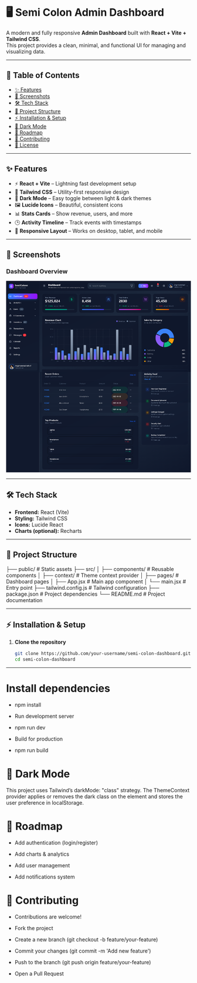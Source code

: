 # 🖥️ Semi Colon Admin Dashboard

A modern and fully responsive **Admin Dashboard** built with **React + Vite + Tailwind CSS**.  
This project provides a clean, minimal, and functional UI for managing and visualizing data.

---

## 📌 Table of Contents

- [✨ Features](#-features)
- [📸 Screenshots](#-screenshots)
- [🛠️ Tech Stack](#️-tech-stack)
- [📂 Project Structure](#-project-structure)
- [⚡ Installation & Setup](#-installation--setup)
- [🌙 Dark Mode](#-dark-mode)
- [📌 Roadmap](#-roadmap)
- [🤝 Contributing](#-contributing)
- [📄 License](#-license)

---

## ✨ Features

- ⚡ **React + Vite** – Lightning fast development setup
- 🎨 **Tailwind CSS** – Utility-first responsive design
- 🌙 **Dark Mode** – Easy toggle between light & dark themes
- 🖼️ **Lucide Icons** – Beautiful, consistent icons
- 📊 **Stats Cards** – Show revenue, users, and more
- 🕒 **Activity Timeline** – Track events with timestamps
- 📱 **Responsive Layout** – Works on desktop, tablet, and mobile

---

## 📸 Screenshots

### Dashboard Overview

![Dashboard Screenshot](./src/assets/AdminDashboard.png)

---

## 🛠️ Tech Stack

- **Frontend:** React (Vite)
- **Styling:** Tailwind CSS
- **Icons:** Lucide React
- **Charts (optional):** Recharts

---

## 📂 Project Structure

├── public/ # Static assets
├── src/
│ ├── components/ # Reusable components
│ ├── context/ # Theme context provider
│ ├── pages/ # Dashboard pages
│ ├── App.jsx # Main app component
│ └── main.jsx # Entry point
├── tailwind.config.js # Tailwind configuration
├── package.json # Project dependencies
└── README.md # Project documentation

---

## ⚡ Installation & Setup

1. **Clone the repository**
   ```bash
   git clone https://github.com/your-username/semi-colon-dashboard.git
   cd semi-colon-dashboard
   ```

---

# Install dependencies

- npm install

- Run development server

- npm run dev

- Build for production

- npm run build

# 🌙 Dark Mode

This project uses Tailwind’s darkMode: "class" strategy.
The ThemeContext provider applies or removes the dark class on the <html> element and stores the user preference in localStorage.

# 📌 Roadmap

- Add authentication (login/register)

- Add charts & analytics

- Add user management

- Add notifications system

# 🤝 Contributing

- Contributions are welcome!

- Fork the project

- Create a new branch (git checkout -b feature/your-feature)

- Commit your changes (git commit -m 'Add new feature')

- Push to the branch (git push origin feature/your-feature)

- Open a Pull Request

